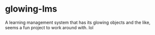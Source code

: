 # glowing-lms
A learning management system that has its glowing objects and the like, seems a fun project to work around with. lol
